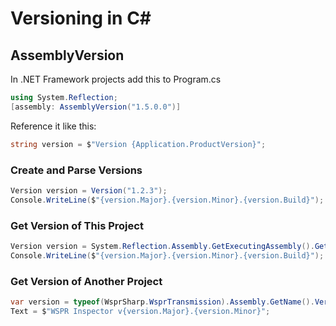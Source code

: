 # Versioning in C#

## AssemblyVersion

In .NET Framework projects add this to Program.cs
```cs
using System.Reflection;
[assembly: AssemblyVersion("1.5.0.0")]
```

Reference it like this:
```cs
string version = $"Version {Application.ProductVersion}";
```

### Create and Parse Versions
```cs
Version version = Version("1.2.3");
Console.WriteLine($"{version.Major}.{version.Minor}.{version.Build}");
```

### Get Version of This Project
```cs
Version version = System.Reflection.Assembly.GetExecutingAssembly().GetName().Version;
Console.WriteLine($"{version.Major}.{version.Minor}.{version.Build}");
```

### Get Version of Another Project
```cs
var version = typeof(WsprSharp.WsprTransmission).Assembly.GetName().Version;
Text = $"WSPR Inspector v{version.Major}.{version.Minor}";
```
